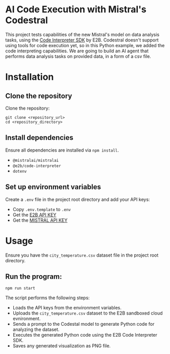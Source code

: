 # AI Code Execution with Mistral's Codestral

This project tests capabilities of the new Mistral's model on data analysis tasks, using the [Code Interpreter SDK](https://github.com/e2b-dev/code-interpreter) by E2B. Codestral doesn't support using tools for code execution yet, so in this Python example, we added the code interpreting capabilities. We are going to build an AI agent that performs data analysis tasks on provided data, in a form of a csv file.


# Installation

## Clone the repository

Clone the repository:


    git clone <repository_url>
    cd <repository_directory>


## Install dependencies

Ensure all dependencies are installed via `npm install`.

- `@mistralai/mistralai`
- `@e2b/code-interpreter`
- `dotenv`


## Set up environment variables

Create a `.env` file in the project root directory and add your API keys:

- Copy `.env.template`   to `.env`
- Get the [E2B API KEY](https://e2b.dev/docs/getting-started/api-key)
- Get the [MISTRAL API KEY](https://console.mistral.ai/api-keys/)

# Usage

Ensure you have the `city_temperature.csv` dataset file in the project root directory.


## Run the program:

    npm run start


The script performs the following steps:
    
- Loads the API keys from the environment variables.
- Uploads the `city_temperature.csv` dataset to the E2B sandboxed cloud evnironment.
- Sends a prompt to the Codestal model to generate Python code for analyzing the dataset.
- Executes the generated Python code using the E2B Code Interpreter SDK.
- Saves any generated visualization as PNG file.